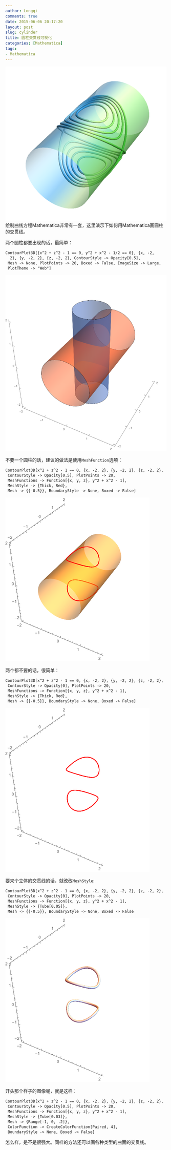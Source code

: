 ```yaml
---
author: Longqi
comments: true
date: 2015-06-06 20:17:20
layout: post
slug: cylinder
title: 圆柱交贯线可视化
categories: [Mathematica]
tags:
- Mathematica
---
```

![](/public/images/cylinder.png)
绘制曲线方程Mathematica非常有一套，这里演示下如何用Mathematica画圆柱的交贯线。

两个圆柱都要出现的话，最简单：

	ContourPlot3D[{x^2 + z^2 - 1 == 0, y^2 + x^2 - 1/2 == 0}, {x, -2, 
	  2}, {y, -2, 2}, {z, -2, 2}, ContourStyle -> Opacity[0.5], 
	 Mesh -> None, PlotPoints -> 20, Boxed -> False, ImageSize -> Large, 
	 PlotTheme -> "Web"]

![](/public/images/cylinder1.png)

不要一个圆柱的话，建议的做法是使用`MeshFunction`选项：

	ContourPlot3D[x^2 + z^2 - 1 == 0, {x, -2, 2}, {y, -2, 2}, {z, -2, 2}, 
	 ContourStyle -> Opacity[0.5], PlotPoints -> 20,
	 MeshFunctions -> Function[{x, y, z}, y^2 + x^2 - 1], 
	 MeshStyle -> {Thick, Red},
	 Mesh -> {{-0.5}}, BoundaryStyle -> None, Boxed -> False]
![](/public/images/cylinder2.png)

两个都不要的话，很简单：

	ContourPlot3D[x^2 + z^2 - 1 == 0, {x, -2, 2}, {y, -2, 2}, {z, -2, 2}, 
	 ContourStyle -> Opacity[0], PlotPoints -> 20,
	 MeshFunctions -> Function[{x, y, z}, y^2 + x^2 - 1], 
	 MeshStyle -> {Thick, Red},
	 Mesh -> {{-0.5}}, BoundaryStyle -> None, Boxed -> False]

![](/public/images/cylinder3.png)

要来个立体的交贯线的话，就改改`MeshStyle`:

	ContourPlot3D[x^2 + z^2 - 1 == 0, {x, -2, 2}, {y, -2, 2}, {z, -2, 2}, 
	 ContourStyle -> Opacity[0], PlotPoints -> 20,
	 MeshFunctions -> Function[{x, y, z}, y^2 + x^2 - 1], 
	 MeshStyle -> {Tube[0.05]},
	 Mesh -> {{-0.5}}, BoundaryStyle -> None, Boxed -> False

![](/public/images/cylinder4.png)

开头那个样子的图像呢，就是这样：

	ContourPlot3D[x^2 + z^2 - 1 == 0, {x, -2, 2}, {y, -2, 2}, {z, -2, 2}, 
	 ContourStyle -> Opacity[0.5], PlotPoints -> 20,
	 MeshFunctions -> Function[{x, y, z}, y^2 + x^2 - 1], 
	 MeshStyle -> {Tube[0.03]},
	 Mesh -> {Range[-1, 0, .2]}, 
	 ColorFunction -> CreateColorFunction[Paired, 4],
	 BoundaryStyle -> None, Boxed -> False]

怎么样，是不是很强大。同样的方法还可以画各种类型的曲面的交贯线。
